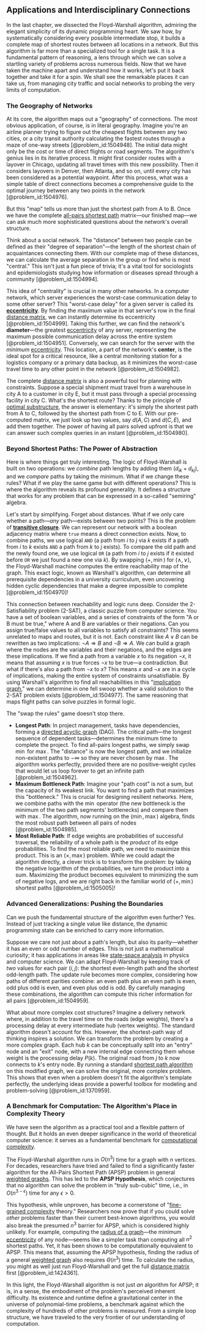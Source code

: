 ## Applications and Interdisciplinary Connections

In the last chapter, we dissected the Floyd-Warshall algorithm, admiring the elegant simplicity of its dynamic programming heart. We saw how, by systematically considering every possible intermediate stop, it builds a complete map of shortest routes between all locations in a network. But this algorithm is far more than a specialized tool for a single task. It is a fundamental pattern of reasoning, a lens through which we can solve a startling variety of problems across numerous fields. Now that we have taken the machine apart and understand how it works, let's put it back together and take it for a spin. We shall see the remarkable places it can take us, from managing city traffic and social networks to probing the very limits of computation.

### The Geography of Networks

At its core, the algorithm maps out a "geography" of connections. The most obvious application, of course, is in literal geography. Imagine you're an airline planner trying to figure out the cheapest flights between any two cities, or a city transit authority calculating the fastest routes through a maze of one-way streets [@problem_id:1504948]. The initial data might only be the cost or time of direct flights or road segments. The algorithm's genius lies in its iterative process. It might first consider routes with a layover in Chicago, updating all travel times with this new possibility. Then it considers layovers in Denver, then Atlanta, and so on, until every city has been considered as a potential waypoint. After this process, what was a simple table of direct connections becomes a comprehensive guide to the optimal journey between any two points in the network [@problem_id:1504976].

But this "map" tells us more than just the shortest path from A to B. Once we have the complete [all-pairs shortest path](@article_id:260968) matrix—our finished map—we can ask much more sophisticated questions about the network's overall structure.

Think about a social network. The "distance" between two people can be defined as their "degree of separation"—the length of the shortest chain of acquaintances connecting them. With our complete map of these distances, we can calculate the average separation in the group or find who is most "central." This isn't just a fun piece of trivia; it's a vital tool for sociologists and epidemiologists studying how information or diseases spread through a community [@problem_id:1504994].

This idea of "centrality" is crucial in many other networks. In a computer network, which server experiences the worst-case communication delay to some other server? This "worst-case delay" for a given server is called its **[eccentricity](@article_id:266406)**. By finding the maximum value in that server's row in the final [distance matrix](@article_id:164801), we can instantly determine its eccentricity [@problem_id:1504999]. Taking this further, we can find the network's **diameter**—the greatest [eccentricity](@article_id:266406) of any server, representing the maximum possible communication delay across the entire system [@problem_id:1504951]. Conversely, we can search for the server with the *minimum* [eccentricity](@article_id:266406). This location, a part of the network's **center**, is the ideal spot for a critical resource, like a central monitoring station for a logistics company or a primary data backup, as it minimizes the worst-case travel time to any other point in the network [@problem_id:1504982].

The complete [distance matrix](@article_id:164801) is also a powerful tool for planning with constraints. Suppose a special shipment must travel from a warehouse in city A to a customer in city E, but it must pass through a special processing facility in city C. What's the shortest route? Thanks to the principle of [optimal substructure](@article_id:636583), the answer is elementary: it's simply the shortest path from A to C, followed by the shortest path from C to E. With our pre-computed matrix, we just look up two values, say $d(A,C)$ and $d(C,E)$, and add them together. The power of having all pairs solved upfront is that we can answer such complex queries in an instant [@problem_id:1504980].

### Beyond Shortest Paths: The Power of Abstraction

Here is where things get truly interesting. The logic of Floyd-Warshall is built on two operations: we *combine* path lengths by adding them ($d_{ik} + d_{kj}$), and we *compare* paths by taking the minimum. What if we change these rules? What if we play the same game but with different operations? This is where the algorithm reveals its profound generality. It defines a structure that works for any problem that can be expressed in a so-called "semiring" algebra.

Let's start by simplifying. Forget about distances. What if we only care whether a path—*any* path—exists between two points? This is the problem of **[transitive closure](@article_id:262385)**. We can represent our network with a boolean adjacency matrix where `true` means a direct connection exists. Now, to combine paths, we use logical `AND` (a path from $i$ to $j$ via $k$ exists if a path from $i$ to $k$ exists `AND` a path from $k$ to $j$ exists). To compare the old path and the newly found one, we use logical `OR` (a path from $i$ to $j$ exists if it existed before `OR` we just found a new one via $k$). By swapping $(+, \min)$ for $(\land, \lor)$, the Floyd-Warshall machine computes the entire reachability map of the graph. This exact logic, known as Warshall's algorithm, can determine all prerequisite dependencies in a university curriculum, even uncovering hidden cyclic dependencies that make a degree impossible to complete [@problem_id:1504970]!

This connection between reachability and logic runs deep. Consider the 2-Satisfiability problem (2-SAT), a classic puzzle from computer science. You have a set of boolean variables, and a series of constraints of the form "A or B must be true," where A and B are variables or their negations. Can you assign true/false values to all variables to satisfy all constraints? This seems unrelated to maps and routes, but it is not. Each constraint like $A \lor B$ can be rewritten as two implications: $\neg A \Rightarrow B$ and $\neg B \Rightarrow A$. We can build a graph where the nodes are the variables and their negations, and the edges are these implications. If we find a path from a variable $x$ to its negation $\neg x$, it means that assuming $x$ is true forces $\neg x$ to be true—a contradiction. But what if there's also a path from $\neg x$ to $x$? This means $x$ and $\neg x$ are in a cycle of implications, making the entire system of constraints unsatisfiable. By using Warshall's algorithm to find all reachabilities in this "[implication graph](@article_id:267810)," we can determine in one fell swoop whether a valid solution to the 2-SAT problem exists [@problem_id:1504977]. The same reasoning that maps flight paths can solve puzzles in formal logic.

The "swap the rules" game doesn't stop there.
*   **Longest Path**: In project management, tasks have dependencies, forming a [directed acyclic graph](@article_id:154664) (DAG). The critical path—the longest sequence of dependent tasks—determines the minimum time to complete the project. To find all-pairs longest paths, we simply swap $\min$ for $\max$. The "distance" is now the longest path, and we initialize non-existent paths to $-\infty$ so they are never chosen by $\max$. The algorithm works perfectly, provided there are no positive-weight cycles that would let us loop forever to get an infinite path [@problem_id:1504962].
*   **Maximum Bottleneck Path**: Imagine your "path cost" is not a sum, but the capacity of its weakest link. You want to find a path that maximizes this "bottleneck." This is crucial for designing resilient networks. Here, we combine paths with the $\min$ operator (the new bottleneck is the minimum of the two path segments' bottlenecks) and compare them with $\max$. The algorithm, now running on the $(\min, \max)$ algebra, finds the most robust path between all pairs of nodes [@problem_id:1504985].
*   **Most Reliable Path**: If edge weights are probabilities of successful traversal, the reliability of a whole path is the *product* of its edge probabilities. To find the most reliable path, we need to maximize this product. This is an $(\times, \max)$ problem. While we could adapt the algorithm directly, a clever trick is to transform the problem: by taking the negative logarithm of the probabilities, we turn the product into a sum. Maximizing the product becomes equivalent to minimizing the sum of negative logs, and we are right back in the familiar world of $(+, \min)$ shortest paths [@problem_id:1505005]!

### Advanced Generalizations: Pushing the Boundaries

Can we push the fundamental structure of the algorithm even further? Yes. Instead of just tracking a single value like distance, the dynamic programming state can be enriched to carry more information.

Suppose we care not just about a path's length, but also its parity—whether it has an even or odd number of edges. This is not just a mathematical curiosity; it has applications in areas like [state-space analysis](@article_id:265683) in physics and computer science. We can adapt Floyd-Warshall by keeping track of *two* values for each pair $(i, j)$: the shortest even-length path and the shortest odd-length path. The update rule becomes more complex, considering how paths of different parities combine: an even path plus an even path is even, odd plus odd is even, and even plus odd is odd. By carefully managing these combinations, the algorithm can compute this richer information for all pairs [@problem_id:1504959].

What about more complex cost structures? Imagine a delivery network where, in addition to the travel time on the roads (edge weights), there's a processing delay at every intermediate hub (vertex weights). The standard algorithm doesn't account for this. However, the shortest-path way of thinking inspires a solution. We can transform the problem by creating a more complex graph. Each hub $k$ can be conceptually split into an "entry" node and an "exit" node, with a new internal edge connecting them whose weight is the processing delay $P(k)$. The original road from $j$ to $k$ now connects to $k$'s entry node. By running a standard [shortest path algorithm](@article_id:273332) on this modified graph, we can solve the original, more complex problem. This shows that even when a problem doesn't fit the algorithm's template perfectly, the underlying ideas provide a powerful toolbox for modeling and problem-solving [@problem_id:1370959].

### A Benchmark for Computation: The Algorithm's Place in Complexity Theory

We have seen the algorithm as a practical tool and a flexible pattern of thought. But it holds an even deeper significance in the world of theoretical computer science: it serves as a fundamental benchmark for [computational complexity](@article_id:146564).

The Floyd-Warshall algorithm runs in $O(n^3)$ time for a graph with $n$ vertices. For decades, researchers have tried and failed to find a significantly faster algorithm for the All-Pairs Shortest Path (APSP) problem in general [weighted graphs](@article_id:274222). This has led to the **APSP Hypothesis**, which conjectures that no algorithm can solve the problem in "truly sub-cubic" time, i.e., in $O(n^{3-\epsilon})$ time for any $\epsilon \gt 0$.

This hypothesis, while unproven, has become a cornerstone of "[fine-grained complexity](@article_id:273119) theory." Researchers now prove that if you could solve *other* problems faster than their current best-known algorithms, you would also break the presumed $n^3$ barrier for APSP, which is considered highly unlikely. For example, computing the [radius of a graph](@article_id:274335)—the minimum [eccentricity](@article_id:266406) of any node—seems like a simpler task than computing all $n^2$ shortest paths. Yet, it has been shown to be computationally equivalent to APSP. This means that, assuming the APSP hypothesis, finding the radius of a general [weighted graph](@article_id:268922) also requires $\Theta(n^3)$ time. To calculate the radius, you might as well just run Floyd-Warshall and get the full [distance matrix](@article_id:164801) first [@problem_id:1424361].

In this light, the Floyd-Warshall algorithm is not just *an* algorithm for APSP; it is, in a sense, the embodiment of the problem's perceived inherent difficulty. Its existence and runtime define a gravitational center in the universe of polynomial-time problems, a benchmark against which the complexity of hundreds of other problems is measured. From a simple loop structure, we have traveled to the very frontier of our understanding of computation.